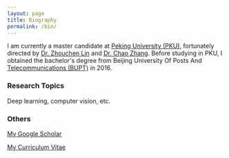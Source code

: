 ```yaml
---
layout: page
title: Biography
permalink: /bio/
---
```


I am currently a master candidate at [Peking University (PKU)](https://www.pku.edu.cn), fortunately  directed by [Dr. Zhouchen Lin](http://www.cis.pku.edu.cn/faculty/vision/zlin/zlin.htm) and [Dr. Chao Zhang](http://www.cis.pku.edu.cn/faculty/vision/zhangchao/zhangchao.htm). Before studying in PKU, I obtained the bachelor's degree from Beijing University Of Posts And [Telecommunications (BUPT)](https://www.bupt.edu.cn) in 2016.

### Research Topics

Deep learning, computer vision, etc.

### Others

[My Google Scholar](https://www.baidu.com)

[My Curriculum Vitae](https://www.baidu.com)


